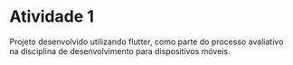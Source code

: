 # Atividade 1

Projeto desenvolvido utilizando flutter, como parte do processo avaliativo na disciplina de desenvolvimento para dispositivos móveis.
